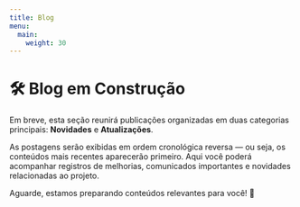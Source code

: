 ```yaml
---
title: Blog
menu: 
  main: 
    weight: 30
---
```


# 🛠️ Blog em Construção

Em breve, esta seção reunirá publicações organizadas em duas categorias principais: **Novidades** e **Atualizações**.

As postagens serão exibidas em ordem cronológica reversa — ou seja, os conteúdos mais recentes aparecerão primeiro. Aqui você poderá acompanhar registros de melhorias, comunicados importantes e novidades relacionadas ao projeto.

Aguarde, estamos preparando conteúdos relevantes para você! 🚀
